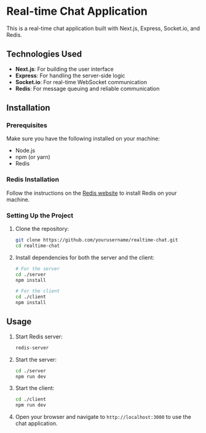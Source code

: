# Real-time Chat Application

This is a real-time chat application built with Next.js, Express, Socket.io, and Redis.

## Technologies Used

- **Next.js**: For building the user interface
- **Express**: For handling the server-side logic
- **Socket.io**: For real-time WebSocket communication
- **Redis**: For message queuing and reliable communication

## Installation

### Prerequisites

Make sure you have the following installed on your machine:

- Node.js
- npm (or yarn)
- Redis

### Redis Installation

Follow the instructions on the [Redis website](https://redis.io/download) to install Redis on your machine.

### Setting Up the Project

1. Clone the repository:

    ```bash
    git clone https://github.com/yourusername/realtime-chat.git
    cd realtime-chat
    ```

2. Install dependencies for both the server and the client:

    ```bash
    # For the server
    cd ./server
    npm install

    # For the client
    cd ./client
    npm install
    ```

## Usage

1. Start Redis server:

    ```bash
    redis-server
    ```

2. Start the server:

    ```bash
    cd ./server
    npm run dev
    ```

3. Start the client:

    ```bash
    cd ./client
    npm run dev
    ```

4. Open your browser and navigate to `http://localhost:3000` to use the chat application.
